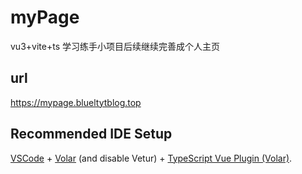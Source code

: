 # myPage

vu3+vite+ts 学习练手小项目后续继续完善成个人主页

## url

https://mypage.blueltytblog.top

## Recommended IDE Setup

[VSCode](https://code.visualstudio.com/) + [Volar](https://marketplace.visualstudio.com/items?itemName=Vue.volar) (and disable Vetur) + [TypeScript Vue Plugin (Volar)](https://marketplace.visualstudio.com/items?itemName=Vue.vscode-typescript-vue-plugin).
